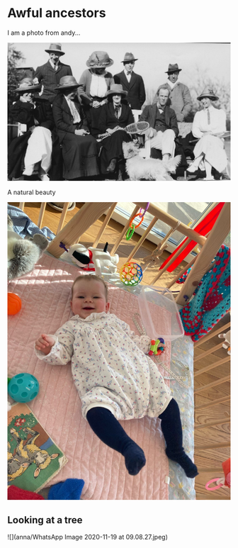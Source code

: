 # Awful ancestors
 
I am a photo from andy...

![](ancestors/dupe.jpg)
 
 
A natural beauty

![](anna/anna.jpeg)


## Looking at a tree

![](anna/WhatsApp Image 2020-11-19 at 09.08.27.jpeg)


